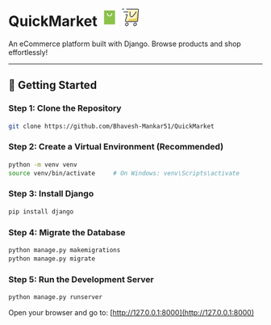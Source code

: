 # QuickMarket ![alt text](icons8-shopping-bag-35.png)  ![alt text](icons8-express-shopping-35.png) 

An eCommerce platform built with Django. Browse products and shop effortlessly!

---

## 🚀 Getting Started

### Step 1: Clone the Repository
```bash
git clone https://github.com/Bhavesh-Mankar51/QuickMarket
```

### Step 2: Create a Virtual Environment (Recommended)
```bash
python -m venv venv
source venv/bin/activate     # On Windows: venv\Scripts\activate
```

### Step 3: Install Django
```bash
pip install django
```

### Step 4: Migrate the Database
```bash
python manage.py makemigrations
python manage.py migrate
```

### Step 5: Run the Development Server
```bash
python manage.py runserver
```

Open your browser and go to: [http://127.0.0.1:8000](http://127.0.0.1:8000)